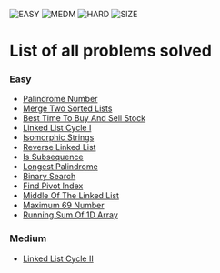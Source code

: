 ![EASY](https://img.shields.io/static/v1?label=easy&message=13&color=green&style=flat-square)
![MEDM](https://img.shields.io/static/v1?label=medium&message=1&color=yellow&style=flat-square)
![HARD](https://img.shields.io/static/v1?label=hard&message=0&color=orange&style=flat-square)
![SIZE](https://img.shields.io/github/languages/code-size/szkolakowski/my-coding?color=gray&style=flat-square)

<h1>List of all problems solved</h1>

<h3>Easy</h3>
<ul>
<li><a href="/algorithms/0009">Palindrome Number</a></li>
<li><a href="/algorithms/0021">Merge Two Sorted Lists</a></li>
<li><a href="/algorithms/0121">Best Time To Buy And Sell Stock</a></li>
<li><a href="/algorithms/0141">Linked List Cycle I</a></li>
<li><a href="/algorithms/0205">Isomorphic Strings</a></li>
<li><a href="/algorithms/0206">Reverse Linked List</a></li>
<li><a href="/algorithms/0392">Is Subsequence</a></li>
<li><a href="/algorithms/0409">Longest Palindrome</a></li>
<li><a href="/algorithms/0704">Binary Search</a></li>
<li><a href="/algorithms/0724">Find Pivot Index</a></li>
<li><a href="/algorithms/0876">Middle Of The Linked List</a></li>
<li><a href="/algorithms/1323">Maximum 69 Number</a></li>
<li><a href="/algorithms/1480">Running Sum Of 1D Array</a></li>
</ul>

<h3>Medium</h3>
<ul>
<li><a href="/algorithms/0142">Linked List Cycle II</a></li>
</ul>